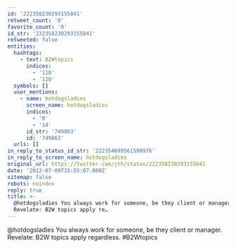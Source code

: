 ```yaml
---
id: '222358230293155841'
retweet_count: '0'
favorite_count: '0'
id_str: '222358230293155841'
retweeted: false
entities:
  hashtags:
    - text: B2Wtopics
      indices:
        - '110'
        - '120'
  symbols: []
  user_mentions:
    - name: hotdogsladies
      screen_name: hotdogsladies
      indices:
        - '0'
        - '14'
      id_str: '749863'
      id: '749863'
  urls: []
in_reply_to_status_id_str: '222354699561598976'
in_reply_to_screen_name: hotdogsladies
original_url: https://twitter.com/jth/status/222358230293155841
date: '2012-07-09T15:55:07.000Z'
sitemap: false
robots: noindex
reply: true
title: >-
  @hotdogsladies You always work for someone, be they client or manager.
  Revelate: B2W topics apply re…
---
```


@hotdogsladies You always work for someone, be they client or manager. Revelate: B2W topics apply regardless. #B2Wtopics
